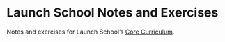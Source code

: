 # Launch School Notes and Exercises

Notes and exercises for Launch School’s [Core Curriculum](https://launchschool.com/courses).
